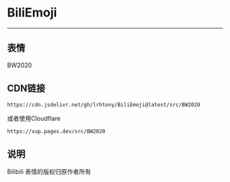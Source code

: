 # BiliEmoji
---
## 表情
BW2020
## CDN链接
```
https://cdn.jsdelivr.net/gh/lrhtony/BiliEmoji@latest/src/BW2020
```
或者使用Cloudflare
```
https://vup.pages.dev/src/BW2020
```
## 说明
Bilibili 表情的版权归原作者所有

